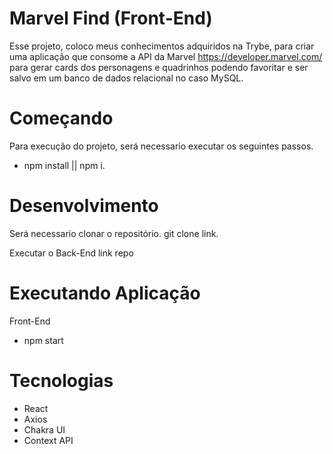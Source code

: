 # Marvel Find (Front-End)

Esse projeto, coloco meus conhecimentos adquiridos na Trybe, para criar uma aplicação que consome a API da Marvel https://developer.marvel.com/ para gerar cards dos personagens e quadrinhos podendo favoritar e ser salvo em um banco de dados relacional no caso MySQL.

# Começando

Para execução do projeto, será necessario executar os seguintes passos.

- npm install || npm i.

# Desenvolvimento

Será necessario clonar o repositório.
  git clone link.
  
Executar o Back-End
  link repo
  
# Executando Aplicação
  Front-End
  - npm start

# Tecnologias
  - React
  - Axios
  - Chakra UI
  - Context API


